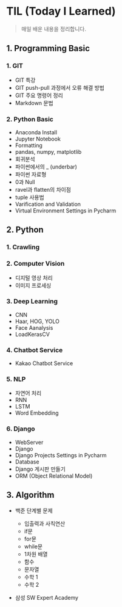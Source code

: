 # TIL (Today I Learned)

> 매일 배운 내용을 정리합니다.

## 1. Programming Basic

### 1. GIT

* GIT 특강
* GIT push-pull 과정에서 오류 해결 방법
* GIT 주요 명령어 정리
* Markdown 문법

### 2. Python Basic

- Anaconda Install
- Jupyter Notebook
- Formatting
- pandas, numpy, matplotlib
- 회귀분석
- 파이썬에서의 _ (underbar)
- 파이썬 자료형
- 0과 Null
- ravel과 flatten의 차이점
- tuple 사용법
- Varification and Validation
- Virtual Environment Settings in Pycharm




## 2. Python

### 1. Crawling

### 2. Computer Vision

- 디지털 영상 처리
- 이미지 프로세싱

### 3. Deep Learning

- CNN
- Haar, HOG, YOLO
- Face Aanalysis
- LoadKerasCV

### 4. Chatbot Service

- Kakao Chatbot Service

### 5. NLP

- 자연어 처리
- RNN
- LSTM
- Word Embedding

### 6. Django

- WebServer
- Django
- Django Projects Settings in Pycharm
- Database
- Django 게시판 만들기
- ORM (Object Relational Model)



## 3. Algorithm

- 백준 단계별 문제
  - 입출력과 사칙연산
  - if문
  - for문
  - while문
  - 1차원 배열
  - 함수
  - 문자열
  - 수학 1
  - 수학 2



- 삼성 SW Expert Academy


